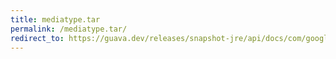 ```yaml
---
title: mediatype.tar
permalink: /mediatype.tar/
redirect_to: https://guava.dev/releases/snapshot-jre/api/docs/com/google/common/net/MediaType.html#TAR
---
```


